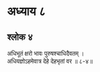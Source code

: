 # अध्याय ८

## श्लोक ४

अधिभूतं क्षरो भावः पुरुषश्चाधिदैवतम् ।<br>अधियज्ञोऽहमेवात्र देहे देहभृतां वर ॥ ८-४॥<br><br>

